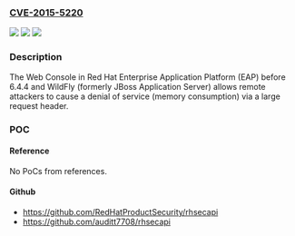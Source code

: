 ### [CVE-2015-5220](https://cve.mitre.org/cgi-bin/cvename.cgi?name=CVE-2015-5220)
![](https://img.shields.io/static/v1?label=Product&message=n%2Fa&color=blue)
![](https://img.shields.io/static/v1?label=Version&message=%3D%20n%2Fa%20&color=brighgreen)
![](https://img.shields.io/static/v1?label=Vulnerability&message=n%2Fa&color=brighgreen)

### Description

The Web Console in Red Hat Enterprise Application Platform (EAP) before 6.4.4 and WildFly (formerly JBoss Application Server) allows remote attackers to cause a denial of service (memory consumption) via a large request header.

### POC

#### Reference
No PoCs from references.

#### Github
- https://github.com/RedHatProductSecurity/rhsecapi
- https://github.com/auditt7708/rhsecapi

